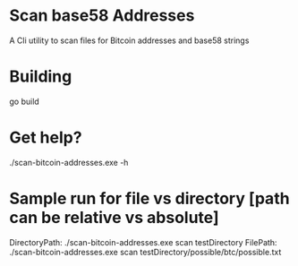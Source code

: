# Scan base58 Addresses
A Cli utility to scan files for Bitcoin addresses and base58 strings

# Building
go build

# Get help?
./scan-bitcoin-addresses.exe -h

# Sample run for file vs directory [path can be relative vs absolute]
DirectoryPath: ./scan-bitcoin-addresses.exe scan testDirectory
FilePath: ./scan-bitcoin-addresses.exe scan testDirectory/possible/btc/possible.txt

